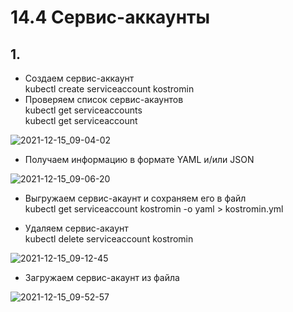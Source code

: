 # 14.4 Сервис-аккаунты   
## 1.   
- Создаем сервис-аккаунт   
kubectl create serviceaccount kostromin   
- Проверяем список сервис-акаунтов   
kubectl get serviceaccounts   
kubectl get serviceaccount   

![2021-12-15_09-04-02](https://user-images.githubusercontent.com/78191008/146126044-c27eec00-cba3-4c97-9908-d925bbdf4611.png)   

- Получаем информацию в формате YAML и/или JSON   

![2021-12-15_09-06-20](https://user-images.githubusercontent.com/78191008/146126075-3e1e1871-6bcf-4bf0-b1b1-54c0713b3a8a.png)   

- Выгружаем сервис-акаунт и сохраняем его в файл   
kubectl get serviceaccount kostromin -o yaml > kostromin.yml   

- Удаляем сервис-акаунт   
kubectl delete serviceaccount kostromin

![2021-12-15_09-12-45](https://user-images.githubusercontent.com/78191008/146126124-92c6e1a0-8b7d-4bde-ab99-ce407bd664a3.png)   

- Загружаем сервис-акаунт из файла    

![2021-12-15_09-52-57](https://user-images.githubusercontent.com/78191008/146126173-7ccb5af0-690c-41fc-878c-19db6b3e04ef.png)   

